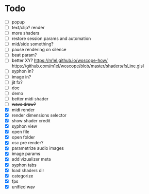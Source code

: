 # Todo

- [ ] popup
- [ ] text/clip? render
- [ ] more shaders
- [ ] restore session params and automation
- [ ] mid/side something?
- [ ] pause rendering on silence
- [ ] beat param?
- [ ] better XY? https://m1el.github.io/woscope-how/ https://github.com/m1el/woscope/blob/master/shaders/fsLine.glsl
- [ ] syphon in?
- [ ] image in?
- [ ] jit fx?
- [ ] doc
- [ ] demo
- [ ] better midi shader
- [ ] ~~wave draw?~~
- [x] midi render
- [x] render dimensions selector
- [x] show shader credit
- [x] syphon view
- [x] open file
- [x] open folder
- [x] osc pre render?
- [x] parametrize audio images
- [x] image params
- [x] add vizualizer meta
- [x] syphon tabs
- [x] load shaders dir
- [x] categorize
- [x] fps
- [x] unified wav
